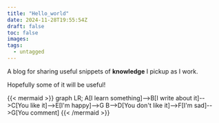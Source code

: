 ```yaml
---
title: "Hello_world"
date: 2024-11-28T19:55:54Z
draft: false
toc: false
images:
tags:
  - untagged
---
```


A blog for sharing useful snippets of **knowledge** I pickup as I work.

Hopefully some of it will be useful!

{{< mermaid >}}
graph LR;
A[I learn something]-->B[I write about it]-->C[You like it]-->E[I'm happy]-->G
B-->D[You don't like it]-->F[I'm sad]-->G[You comment]
{{< /mermaid >}}
